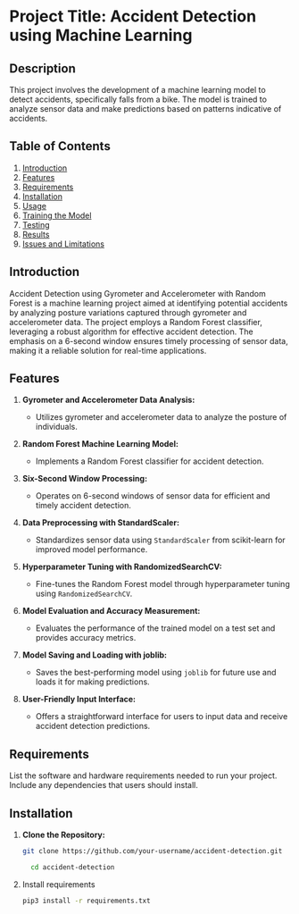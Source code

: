 # Project Title: Accident Detection using Machine Learning

## Description
This project involves the development of a machine learning model to detect accidents, specifically falls from a bike. The model is trained to analyze sensor data and make predictions based on patterns indicative of accidents.

## Table of Contents
1. [Introduction](#introduction)
2. [Features](#features)
3. [Requirements](#requirements)
4. [Installation](#installation)
5. [Usage](#usage)
6. [Training the Model](#training-the-model)
7. [Testing](#testing)
8. [Results](#results)
9. [Issues and Limitations](#issues-and-limitations)

## Introduction
Accident Detection using Gyrometer and Accelerometer with Random Forest is a machine learning project aimed at identifying potential accidents by analyzing posture variations captured through gyrometer and accelerometer data. The project employs a Random Forest classifier, leveraging a robust algorithm for effective accident detection. The emphasis on a 6-second window ensures timely processing of sensor data, making it a reliable solution for real-time applications.

## Features
1. **Gyrometer and Accelerometer Data Analysis:**
   - Utilizes gyrometer and accelerometer data to analyze the posture of individuals.

2. **Random Forest Machine Learning Model:**
   - Implements a Random Forest classifier for accident detection.

3. **Six-Second Window Processing:**
   - Operates on 6-second windows of sensor data for efficient and timely accident detection.

4. **Data Preprocessing with StandardScaler:**
   - Standardizes sensor data using `StandardScaler` from scikit-learn for improved model performance.

5. **Hyperparameter Tuning with RandomizedSearchCV:**
   - Fine-tunes the Random Forest model through hyperparameter tuning using `RandomizedSearchCV`.

6. **Model Evaluation and Accuracy Measurement:**
   - Evaluates the performance of the trained model on a test set and provides accuracy metrics.

7. **Model Saving and Loading with joblib:**
   - Saves the best-performing model using `joblib` for future use and loads it for making predictions.

8. **User-Friendly Input Interface:**
   - Offers a straightforward interface for users to input data and receive accident detection predictions.


## Requirements
List the software and hardware requirements needed to run your project. Include any dependencies that users should install.

## Installation
1. **Clone the Repository:**
   ```bash
   git clone https://github.com/your-username/accident-detection.git
   ```

   ```bash
     cd accident-detection
   ```

2. Install requirements
   ```bash
   pip3 install -r requirements.txt
